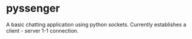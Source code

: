 # pyssenger
A basic chatting application using python sockets.
Currently establishes a client - server 1-1 connection.
